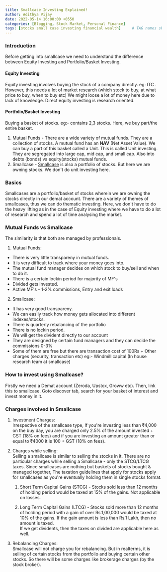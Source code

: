 ```yaml
---
title: Smallcase Investing Explained!
author: Adithya Vijay
date: 2022-05-14 16:00:00 +0550
categories: [Blogging, Stock Market, Personal Finance]
tags: [stocks small case investing financial wealth]     # TAG names should always be lowercase
---
```


### Introduction
Before getting into smallcase we need to understand the difference between Equity Investing and Portfolio/Basket Investing.
#### Equity Investing
Equity investing involves buying the stock of a company directly. eg: ITC . However, this needs a lot of market research (which stock to buy, at what price to buy, when to buy etc) We might loose a lot of money here due to lack of knowledge. Direct equity investing is research oriented.
#### Portfolio/Basket Investing
Buying a basket of stocks. eg:- contains 2,3 stocks. Here, we buy part/the entire basket.  

1. Mutual Funds - There are a wide variety of mutual funds. They are a collection of stocks. A mutual fund has an **NAV** (Net Asset Value). We can buy a part of this basket called a Unit. This is called Unit investing. 
They are segregated into large cap, mid cap, and small cap. Also into debts (bonds) vs equity(stocks) mutual funds.  
2. Smallcase - [Smallcase](https://www.smallcase.com) is also a portfolio of stocks. But here we are owning stocks. We don't do unit investing here.  
### Basics
Smallcases are a portfolio/basket of stocks wherein we are owning the stocks directly in our demat account. There are a variety of themes of smallcases, thus we can do thematic investing. Here, we don't have to do the heavy lifting as in the case of Equity investing where we have to do a lot of research and spend a lot of time analysing the market.

### Mutual Funds vs Smallcase
The similarity is that both are managed by professionals.
1. Mutual Funds:
- There is very little transpareny in mutual funds.
- It is very difficult to track where your money goes into.
- The mutual fund manager decides on which stock to buy/sell and when to do it.
- There is a certain lockin period for majority of MF's
- Divided gets invested.
- Active MF's - 1-2% commissions, Entry and exit loads

2. Smallcase:
- It has very good transpareny.
- We can easily track how money gets allocated into different indexes/stocks.
- There is quarterly rebalancing of the portfolio
- There is no lockin period.
- We will get the divident directly to our account
- They are designed by certain fund managers and they can decide the commissions 0-3%
- Some of them are free but there are transaction cost of 100Rs + Other charges (security, transaction etc) eg:- Windmill capital (In house research team at smallcase)

### How to invest using Smallcase?
Firstly we need a Demat account (Zeroda, Upstox, Groww etc).
Then, link this to smallcase.
Goto discover tab, search for your basket of interest and invest money in it.

### Charges involved in Smallcase
1. Investment Charges:  
Irrespective of the smallcase type, If you're investing less than ₹4,000 on the buy day, you are charged only 2.5% of the amount invested + GST (18% on fees) and if you are investing an amount greater than or equal to ₹4000 it is 100 + GST (18% on fees).

2. Charges while selling:  
Selling a smallcase is similar to selling the stocks in it. There are no particular charges while selling a Smallcase - only the STCG/LTCG taxes.
Since smallcases are nothing but baskets of stocks bought & managed together, The taxation guidelines that apply for stocks apply for smallcases as you're eventually holding them in single stocks format.
    1. Short Term Capital Gains (STCG) - Stocks sold less than 12 months of holding period would be taxed at 15% of the gains. Not applicable on losses. 

    2. Long Term Capital Gains (LTCG) - Stocks sold more than 12 months of holding period with a gain of over Rs.1,00,000 would be taxed at 10% of the gains. If the gain amount is less than Rs.1 Lakh, then no amount is taxed.  
If we get dividents, then the taxes on divided are applicable here as well.

3. Rebalancing Charges:  
Smallcase will not charge you for rebalancing. But in realterms, it is selling of certain stocks from the portfolio and buying certain other stocks. So there will be some charges like brokerage charges (by the stock broker).